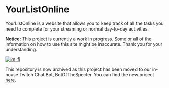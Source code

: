 # YourListOnline

YourListOnline is a website that allows you to keep track of all the tasks you need to complete for your streaming or normal day-to-day activities.

**Notice:** This project is currently a work in progress. Some or all of the information on how to use this site might be inaccurate. Thank you for your understanding.

[![ko-fi](https://ko-fi.com/img/githubbutton_sm.svg)](https://ko-fi.com/T6T8D1Y2O)

This repository is now archived as this project has been moved to our in-house Twitch Chat Bot, BotOfTheSpecter. You can find the new project [here](https://github.com/YourStreamingTools/BotOfTheSpecter).

